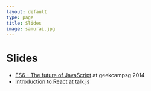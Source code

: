 ```yaml
---
layout: default
type: page
title: Slides
image: samurai.jpg
---
```


# Slides

- [ES6 - The future of JavaScript](/slides/es6-the-future-of-javascript.html) at geekcampsg 2014
- [Introduction to React](/slides/react-intro.html) at talk.js
